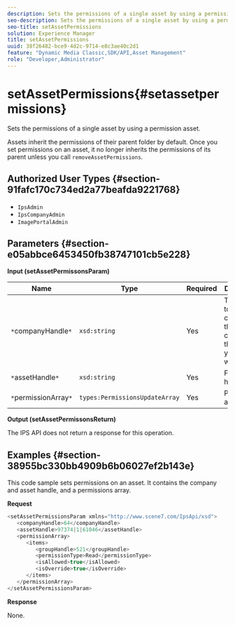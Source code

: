 ```yaml
---
description: Sets the permissions of a single asset by using a permission asset.
seo-description: Sets the permissions of a single asset by using a permission asset.
seo-title: setAssetPermissions
solution: Experience Manager
title: setAssetPermissions
uuid: 38f26482-bce9-4d2c-9714-e8c3ae40c2d1
feature: "Dynamic Media Classic,SDK/API,Asset Management"
role: "Developer,Administrator"
---
```


# setAssetPermissions{#setassetpermissions}

Sets the permissions of a single asset by using a permission asset.

 Assets inherit the permissions of their parent folder by default. Once you set permissions on an asset, it no longer inherits the permissions of its parent unless you call `removeAssetPermissions`. 

## Authorized User Types {#section-91fafc170c734ed2a77beafda9221768}

* `IpsAdmin` 
* `IpsCompanyAdmin` 
* `ImagePortalAdmin`

## Parameters {#section-e05abbce6453450fb38747101cb5e228}

**Input (setAssetPermissonsParam)** 

|  Name  | Type  | Required  | Description  |
|---|---|---|---|
|  `*`companyHandle`*`  | `xsd:string`  | Yes  | The handle to the company that contains the folder you want to work with.  |
|  `*`assetHandle`*`  | `xsd:string`  | Yes  | Folder handle.  |
|  `*`permissionArray`*`  | `types:PermissionsUpdateArray`  | Yes  | Permissions array.  |

**Output (setAssetPermissonsReturn)**

The IPS API does not return a response for this operation.

## Examples {#section-38955bc330bb4909b6b06027ef2b143e}

This code sample sets permissions on an asset. It contains the company and asset handle, and a permissions array.

**Request** 

```java
<setAssetPermissionsParam xmlns="http://www.scene7.com/IpsApi/xsd">
   <companyHandle>64</companyHandle>
   <assetHandle>97374|1|61046</assetHandle>
   <permissionArray>
      <items>
         <groupHandle>521</groupHandle>
         <permissionType>Read</permissionType>
         <isAllowed>true</isAllowed>
         <isOverride>true</isOverride>
      </items>
   </permissionArray>
</setAssetPermissionsParam>
```

**Response**

None. 

